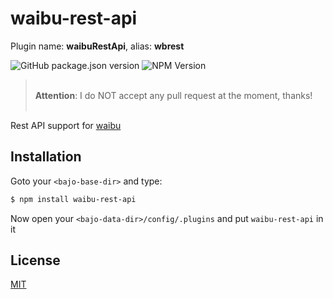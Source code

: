 # waibu-rest-api

Plugin name: **waibuRestApi**, alias: **wbrest**

![GitHub package.json version](https://img.shields.io/github/package-json/v/ardhi/waibu-rest-api) ![NPM Version](https://img.shields.io/npm/v/waibu-rest-api)

> <br />**Attention**: I do NOT accept any pull request at the moment, thanks!<br /><br />

Rest API support for [waibu](https://github.com/ardhi/waibu)

## Installation

Goto your ```<bajo-base-dir>``` and type:

```bash
$ npm install waibu-rest-api
```

Now open your ```<bajo-data-dir>/config/.plugins``` and put ```waibu-rest-api``` in it

## License

[MIT](LICENSE)
